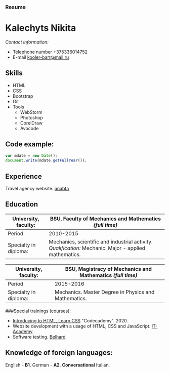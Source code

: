 ### Resume
# **Kalechyts Nikita**

*Contact information:*   

* Telephone number  +375336014752
* E-mail  kooler-bart@mail.ru


## Skills

* HTML
* CSS
* Bootstrap
* Git
* Tools
  * WebStorm
  * Photoshop
  * CorelDraw
  * Avocode

## Code example:

```javascript
var mdate = new Date();
document.write(mdate.getFullYear());
```

## Experience

Travel agency website: [anabta](http://anabta.by/)

## Education

**University, faculty:** | BSU, Faculty of Mechanics and Mathematics *(full time)*
-------------------- | --------------------------------------------------------------
Period | 2010-2015
Specialty in diploma: |	Mechanics, scientific and industrial activity. *Qualification:* Mechanic. Major - applied mathematics.

**University, faculty:** | BSU, Magistracy of Mechanics and Mathematics *(full time)*
-------------------- | --------------------------------------------------------------------
Period | 2015-2016
Specialty in diploma: |	Mechanics. Master Degree in Physics and Mathematics.

###Special trainings (courses):

* [Introducing to HTML, Learn CSS](https://www.codecademy.com/profiles/Nikita_Kalechits) "Codecademy". 2020.
* Website development with a usage of HTML, CSS and JavaScript. [IT-Academy](https://www.it-academy.by/)
* Software testing. [Belhard](https://belhard.academy/)

## Knowledge of foreign languages:

English - **B1**. German - **A2**. **Conversational** Italian.